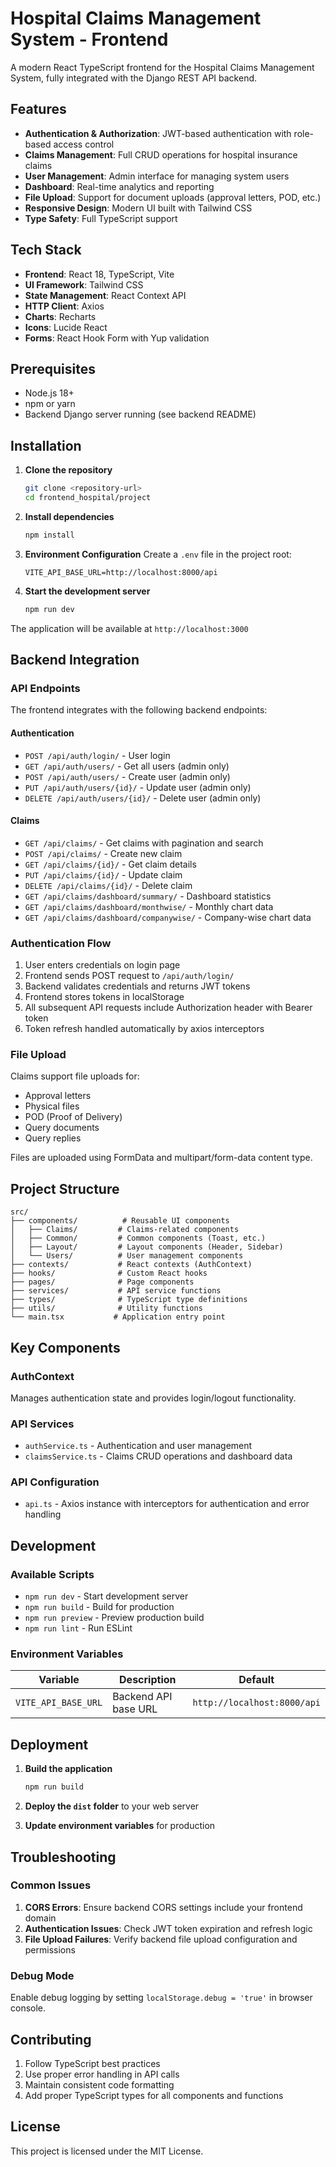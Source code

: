 # Hospital Claims Management System - Frontend

A modern React TypeScript frontend for the Hospital Claims Management System, fully integrated with the Django REST API backend.

## Features

- **Authentication & Authorization**: JWT-based authentication with role-based access control
- **Claims Management**: Full CRUD operations for hospital insurance claims
- **User Management**: Admin interface for managing system users
- **Dashboard**: Real-time analytics and reporting
- **File Upload**: Support for document uploads (approval letters, POD, etc.)
- **Responsive Design**: Modern UI built with Tailwind CSS
- **Type Safety**: Full TypeScript support

## Tech Stack

- **Frontend**: React 18, TypeScript, Vite
- **UI Framework**: Tailwind CSS
- **State Management**: React Context API
- **HTTP Client**: Axios
- **Charts**: Recharts
- **Icons**: Lucide React
- **Forms**: React Hook Form with Yup validation

## Prerequisites

- Node.js 18+ 
- npm or yarn
- Backend Django server running (see backend README)

## Installation

1. **Clone the repository**
   ```bash
   git clone <repository-url>
   cd frontend_hospital/project
   ```

2. **Install dependencies**
   ```bash
   npm install
   ```

3. **Environment Configuration**
   Create a `.env` file in the project root:
   ```env
   VITE_API_BASE_URL=http://localhost:8000/api
   ```

4. **Start the development server**
   ```bash
   npm run dev
   ```

The application will be available at `http://localhost:3000`

## Backend Integration

### API Endpoints

The frontend integrates with the following backend endpoints:

#### Authentication
- `POST /api/auth/login/` - User login
- `GET /api/auth/users/` - Get all users (admin only)
- `POST /api/auth/users/` - Create user (admin only)
- `PUT /api/auth/users/{id}/` - Update user (admin only)
- `DELETE /api/auth/users/{id}/` - Delete user (admin only)

#### Claims
- `GET /api/claims/` - Get claims with pagination and search
- `POST /api/claims/` - Create new claim
- `GET /api/claims/{id}/` - Get claim details
- `PUT /api/claims/{id}/` - Update claim
- `DELETE /api/claims/{id}/` - Delete claim
- `GET /api/claims/dashboard/summary/` - Dashboard statistics
- `GET /api/claims/dashboard/monthwise/` - Monthly chart data
- `GET /api/claims/dashboard/companywise/` - Company-wise chart data

### Authentication Flow

1. User enters credentials on login page
2. Frontend sends POST request to `/api/auth/login/`
3. Backend validates credentials and returns JWT tokens
4. Frontend stores tokens in localStorage
5. All subsequent API requests include Authorization header with Bearer token
6. Token refresh handled automatically by axios interceptors

### File Upload

Claims support file uploads for:
- Approval letters
- Physical files
- POD (Proof of Delivery)
- Query documents
- Query replies

Files are uploaded using FormData and multipart/form-data content type.

## Project Structure

```
src/
├── components/          # Reusable UI components
│   ├── Claims/         # Claims-related components
│   ├── Common/         # Common components (Toast, etc.)
│   ├── Layout/         # Layout components (Header, Sidebar)
│   └── Users/          # User management components
├── contexts/           # React contexts (AuthContext)
├── hooks/              # Custom React hooks
├── pages/              # Page components
├── services/           # API service functions
├── types/              # TypeScript type definitions
├── utils/              # Utility functions
└── main.tsx           # Application entry point
```

## Key Components

### AuthContext
Manages authentication state and provides login/logout functionality.

### API Services
- `authService.ts` - Authentication and user management
- `claimsService.ts` - Claims CRUD operations and dashboard data

### API Configuration
- `api.ts` - Axios instance with interceptors for authentication and error handling

## Development

### Available Scripts

- `npm run dev` - Start development server
- `npm run build` - Build for production
- `npm run preview` - Preview production build
- `npm run lint` - Run ESLint

### Environment Variables

| Variable | Description | Default |
|----------|-------------|---------|
| `VITE_API_BASE_URL` | Backend API base URL | `http://localhost:8000/api` |

## Deployment

1. **Build the application**
   ```bash
   npm run build
   ```

2. **Deploy the `dist` folder** to your web server

3. **Update environment variables** for production

## Troubleshooting

### Common Issues

1. **CORS Errors**: Ensure backend CORS settings include your frontend domain
2. **Authentication Issues**: Check JWT token expiration and refresh logic
3. **File Upload Failures**: Verify backend file upload configuration and permissions

### Debug Mode

Enable debug logging by setting `localStorage.debug = 'true'` in browser console.

## Contributing

1. Follow TypeScript best practices
2. Use proper error handling in API calls
3. Maintain consistent code formatting
4. Add proper TypeScript types for all components and functions

## License

This project is licensed under the MIT License.
